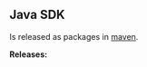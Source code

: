 ## Java SDK


Is released as packages in [maven](https://central.sonatype.com/artifact/tech.ytsaurus/ytsaurus-client).




**Releases:**
